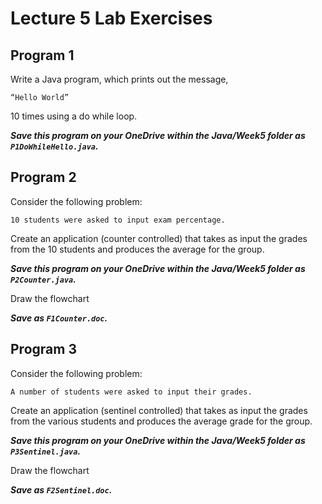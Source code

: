 # Lecture 5 Lab Exercises

## Program 1

Write a Java program, which prints out the message, 

    “Hello World” 
    
10 times using a do while loop.

***Save this program on your OneDrive within the Java/Week5 folder as `P1DoWhileHello.java`.***

## Program 2

Consider the following problem:

    10 students were asked to input exam percentage.

Create an application (counter controlled) that takes as input the grades from the 10 students and produces the average for the group.

***Save this program on your OneDrive within the Java/Week5 folder as `P2Counter.java`.***

Draw the flowchart 

***Save as `F1Counter.doc`.***

## Program 3

Consider the following problem:

    A number of students were asked to input their grades.

Create an application (sentinel controlled) that takes as input the grades from the various students and produces the average grade for the group. 

***Save this program on your OneDrive within the Java/Week5 folder as `P3Sentinel.java`.***

Draw the flowchart 

***Save as `F2Sentinel.doc`.***